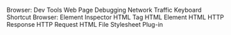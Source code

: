 Browser: Dev Tools
Web Page
Debugging
Network Traffic
Keyboard Shortcut
Browser: Element Inspector
HTML Tag
HTML Element
HTML
HTTP Response
HTTP Request
HTML File
Stylesheet
Plug-in
